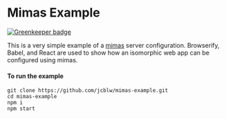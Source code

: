 # Mimas Example

[![Greenkeeper badge](https://badges.greenkeeper.io/jcblw/mimas-example.svg)](https://greenkeeper.io/)

This is a very simple example of a [mimas](https://github.com/jcblw/mimas) server configuration. Browserify, Babel, and React are used to show how an isomorphic web app can be configured using mimas.

#### To run the example

```shell
git clone https://github.com/jcblw/mimas-example.git
cd mimas-example
npm i
npm start
```
